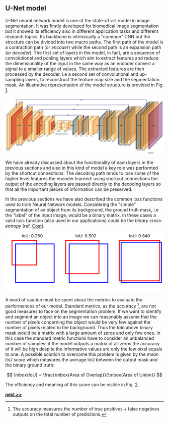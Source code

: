 ## U-Net model

U-Net neural network model is one of the state-of-art model in image segmentation.
It was firstly developed for biomedical image segmentation but it showed its efficiency also in different application tasks and different research topics.
Its backbone is intrinsically a "common" CNN but the structure can be divided into two macro paths.
The first path of the model is a contraction path (or *encoder*) while the second path is an expansion path (or *decoder*).
The first set of layers in the model, in fact, are a sequence of convolutional and pooling layers which aim to extract features and reduce the dimensionality of the input in the same way as an encoder convert a signal to a smaller range of values.
The extracted features are then processed by the decoder, i.e a second set of convolutional and up-sampling layers, to reconstruct the feature map size and the segmentation mask.
An illustrative representation of the model structure is provided in Fig. [1](../../../../img/unet.png).

![U-Net model scheme. The first part of the structure represents the encoder while the tail of the model is the decoder part. The model name is given by the numerous shortcut connections which link the encoder layers to the decoder ones: if we contract the long-range connections the global structure acquire a U form. The figure was generated using the [PlotNeuralNet](https://github.com/HarisIqbal88/PlotNeuralNet) package of H. Iqbal.](../../../../img/unet.png)

We have already discussed about the functionality of each layers in the previous sections and also in this kind of model a key role was performed by the shortcut connections.
The decoding path tends to lose some of the higher level features the encoder learned: using shortcut connections the output of the encoding layers are passed directly to the decoding layers so that all the important pieces of information can be preserved.

In the previous sections we have also described the common loss functions used to train Neural Network models.
Considering the "simple" segmentation of an object from its background, the ground truth mask, i.e the "label" of the input image, would be a binary matrix.
In these cases a valid loss function (also used in our applications) could be the *binary cross-entropy* (ref. [Cost](../NeuralNetwork/Cost.md)).

![IoU score example. The IoU score is computed as the area intersection of the two boxes over their union. Starting from the left we can see an increment of the overlap between the two boxes related to an increment in their IoU scores.](https://raw.githubusercontent.com/Nico-Curti/PhDthesis/master/img/iou_example.svg?token=AF4CJX3CMZQ4FQLJ4RENQJS5WH4G2&sanitize=true)

A word of caution must be spent about the metrics to evaluate the performances of our model.
Standard metrics, as the *accuracy* [^1], are not good measures to face on the segmentation problem.
If we want to identify and segment an object into an image we can reasonably assume that the number of pixels concerning the object would be very few against the number of pixels related to the background.
Thus the told above binary mask would be a matrix with a large amount of zeros and only few ones.
In this case the standard metric functions have to consider an unbalanced number of samples: if the model outputs a matrix of all zeros the accuracy of it will be high despite the informative values are only the few pixel equals to one.
A possible solution to overcome this problem is given by the *mean IoU score* which measures the average IoU between the output mask and the binary ground truth:

$$
\mbox{IoU} = \frac{\mbox{Area of Overlap}}{\mbox{Area of Union}}
$$

The efficiency and meaning of this score can be visible in Fig. [2](../../../../img/iou_example.svg).

[^1]: The accuracy measures the number of true positives + false negatives outputs on the total number of predictions.



[**next >>**](./Dataset.md)
